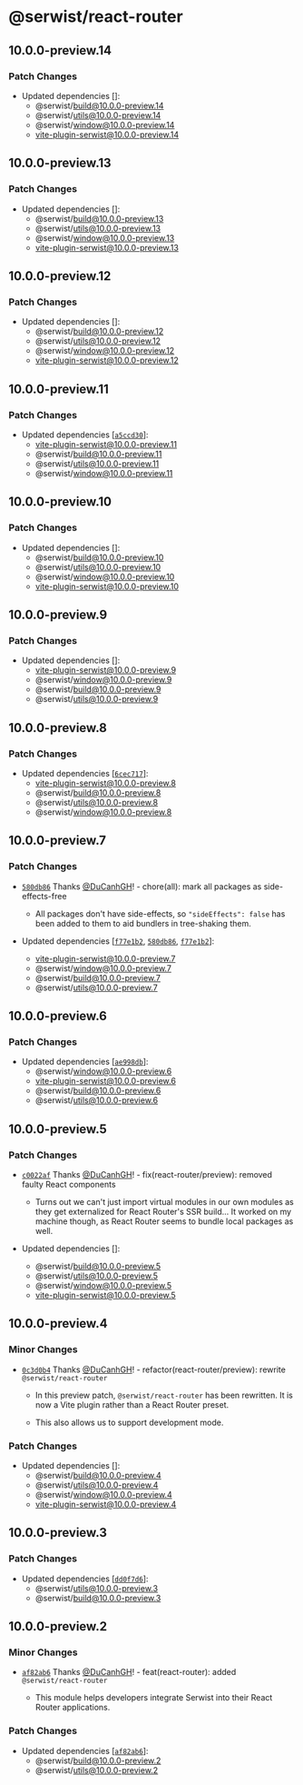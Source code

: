 # @serwist/react-router

## 10.0.0-preview.14
### Patch Changes

- Updated dependencies []:
  - @serwist/build@10.0.0-preview.14
  - @serwist/utils@10.0.0-preview.14
  - @serwist/window@10.0.0-preview.14
  - vite-plugin-serwist@10.0.0-preview.14

## 10.0.0-preview.13
### Patch Changes

- Updated dependencies []:
  - @serwist/build@10.0.0-preview.13
  - @serwist/utils@10.0.0-preview.13
  - @serwist/window@10.0.0-preview.13
  - vite-plugin-serwist@10.0.0-preview.13

## 10.0.0-preview.12
### Patch Changes

- Updated dependencies []:
  - @serwist/build@10.0.0-preview.12
  - @serwist/utils@10.0.0-preview.12
  - @serwist/window@10.0.0-preview.12
  - vite-plugin-serwist@10.0.0-preview.12

## 10.0.0-preview.11
### Patch Changes

- Updated dependencies [[`a5ccd30`](https://github.com/serwist/serwist/commit/a5ccd302908a30e701831796bd18aad283b51cc5)]:
  - vite-plugin-serwist@10.0.0-preview.11
  - @serwist/build@10.0.0-preview.11
  - @serwist/utils@10.0.0-preview.11
  - @serwist/window@10.0.0-preview.11

## 10.0.0-preview.10
### Patch Changes

- Updated dependencies []:
  - @serwist/build@10.0.0-preview.10
  - @serwist/utils@10.0.0-preview.10
  - @serwist/window@10.0.0-preview.10
  - vite-plugin-serwist@10.0.0-preview.10

## 10.0.0-preview.9
### Patch Changes

- Updated dependencies []:
  - vite-plugin-serwist@10.0.0-preview.9
  - @serwist/window@10.0.0-preview.9
  - @serwist/build@10.0.0-preview.9
  - @serwist/utils@10.0.0-preview.9

## 10.0.0-preview.8
### Patch Changes

- Updated dependencies [[`6cec717`](https://github.com/serwist/serwist/commit/6cec7175feb06ea2594b571914466bb1c38bf5d3)]:
  - vite-plugin-serwist@10.0.0-preview.8
  - @serwist/build@10.0.0-preview.8
  - @serwist/utils@10.0.0-preview.8
  - @serwist/window@10.0.0-preview.8

## 10.0.0-preview.7
### Patch Changes



- [`580db86`](https://github.com/serwist/serwist/commit/580db86b7f5616ba05a89970e8ce83791f920340) Thanks [@DuCanhGH](https://github.com/DuCanhGH)! - chore(all): mark all packages as side-effects-free
  
  - All packages don't have side-effects, so `"sideEffects": false` has been added to them to aid bundlers in tree-shaking them.
- Updated dependencies [[`f77e1b2`](https://github.com/serwist/serwist/commit/f77e1b2bdc53f8b46b2e231e0151b237da3446ec), [`580db86`](https://github.com/serwist/serwist/commit/580db86b7f5616ba05a89970e8ce83791f920340), [`f77e1b2`](https://github.com/serwist/serwist/commit/f77e1b2bdc53f8b46b2e231e0151b237da3446ec)]:
  - vite-plugin-serwist@10.0.0-preview.7
  - @serwist/window@10.0.0-preview.7
  - @serwist/build@10.0.0-preview.7
  - @serwist/utils@10.0.0-preview.7

## 10.0.0-preview.6
### Patch Changes

- Updated dependencies [[`ae998db`](https://github.com/serwist/serwist/commit/ae998dbbd9287a536e332310cb37073f7717de3a)]:
  - @serwist/window@10.0.0-preview.6
  - vite-plugin-serwist@10.0.0-preview.6
  - @serwist/build@10.0.0-preview.6
  - @serwist/utils@10.0.0-preview.6

## 10.0.0-preview.5
### Patch Changes



- [`c0022af`](https://github.com/serwist/serwist/commit/c0022afad69df14fb6b89be3636afef1cafd4b70) Thanks [@DuCanhGH](https://github.com/DuCanhGH)! - fix(react-router/preview): removed faulty React components
  
  - Turns out we can't just import virtual modules in our own modules as they get externalized for React Router's SSR build... It worked on my machine though, as React Router seems to bundle local packages as well.
- Updated dependencies []:
  - @serwist/build@10.0.0-preview.5
  - @serwist/utils@10.0.0-preview.5
  - @serwist/window@10.0.0-preview.5
  - vite-plugin-serwist@10.0.0-preview.5

## 10.0.0-preview.4
### Minor Changes



- [`0c3d0b4`](https://github.com/serwist/serwist/commit/0c3d0b4b474d581873e65b497c07542a311bbab4) Thanks [@DuCanhGH](https://github.com/DuCanhGH)! - refactor(react-router/preview): rewrite `@serwist/react-router`
  
  - In this preview patch, `@serwist/react-router` has been rewritten. It is now a Vite plugin rather than a React Router preset.
  
  - This also allows us to support development mode.

### Patch Changes

- Updated dependencies []:
  - @serwist/build@10.0.0-preview.4
  - @serwist/utils@10.0.0-preview.4
  - @serwist/window@10.0.0-preview.4
  - vite-plugin-serwist@10.0.0-preview.4

## 10.0.0-preview.3
### Patch Changes

- Updated dependencies [[`dd0f7d6`](https://github.com/serwist/serwist/commit/dd0f7d642940baadecafa210f7c2cdd68407bc1c)]:
  - @serwist/utils@10.0.0-preview.3
  - @serwist/build@10.0.0-preview.3

## 10.0.0-preview.2
### Minor Changes



- [`af82ab6`](https://github.com/serwist/serwist/commit/af82ab622e0ff6b4669fd49e9489e7497d232b29) Thanks [@DuCanhGH](https://github.com/DuCanhGH)! - feat(react-router): added `@serwist/react-router`
  
  - This module helps developers integrate Serwist into their React Router applications.

### Patch Changes

- Updated dependencies [[`af82ab6`](https://github.com/serwist/serwist/commit/af82ab622e0ff6b4669fd49e9489e7497d232b29)]:
  - @serwist/build@10.0.0-preview.2
  - @serwist/utils@10.0.0-preview.2
